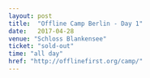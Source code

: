 ```yaml
---
layout: post
title:  "Offline Camp Berlin - Day 1"
date:   2017-04-28
venue: "Schloss Blankensee"
ticket: "sold-out"
time: "all day"
href: "http://offlinefirst.org/camp/"
---
```

<!-- fill in the URL of your event host page if you haven't enough information for a detail page, so the event link won't point on the detail page at all -->
